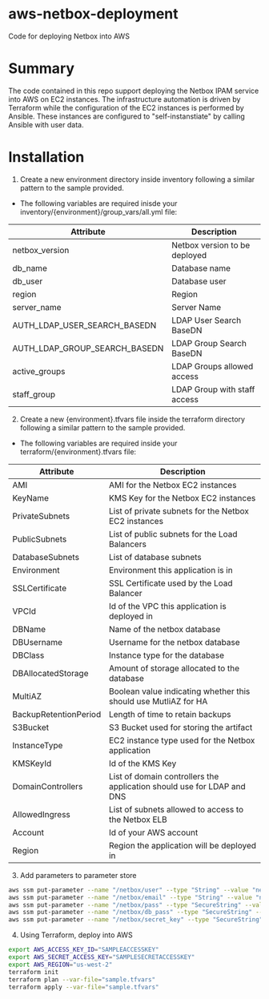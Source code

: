 # aws-netbox-deployment
Code for deploying Netbox into AWS

# Summary
The code contained in this repo support deploying the Netbox IPAM service into AWS on EC2 instances. The infrastructure automation is driven by Terraform while the configuration of the EC2 instances is performed by Ansible. These instances are configured to "self-instanstiate" by calling Ansible with user data.

# Installation
1) Create a new environment directory inside inventory following a similar pattern to the sample provided.
* The following variables are required inisde your inventory/{environment}/group_vars/all.yml file:

| Attribute  | Description |
| ------------- | ------------- |
| netbox_version  | Netbox version to be deployed  |
| db_name  | Database name  |
| db_user  | Database user  |
| region  | Region  |
| server_name  | Server Name  |
| AUTH_LDAP_USER_SEARCH_BASEDN  | LDAP User Search BaseDN  |
| AUTH_LDAP_GROUP_SEARCH_BASEDN  | LDAP Group Search BaseDN  |
| active_groups  | LDAP Groups allowed access |
| staff_group  | LDAP Group with staff access  |

2) Create a new {environment}.tfvars file inside the terraform directory following a similar pattern to the sample provided.
* The following variables are required inside your terraform/{environment}.tfvars file:

| Attribute  | Description |
| ------------- | ------------- |
| AMI  | AMI for the Netbox EC2 instances  |
| KeyName  | KMS Key for the Netbox EC2 instances  |
| PrivateSubnets  | List of private subnets for the Netbox EC2 instances  |
| PublicSubnets  | List of public subnets for the Load Balancers  |
| DatabaseSubnets  | List of database subnets  |
| Environment  | Environment this application is in  |
| SSLCertificate  | SSL Certificate used by the Load Balancer  |
| VPCId  | Id of the VPC this application is deployed in |
| DBName  | Name of the netbox database  |
| DBUsername  | Username for the netbox database  |
| DBClass  | Instance type for the database  |
| DBAllocatedStorage  | Amount of storage allocated to the database  |
| MultiAZ  | Boolean value indicating whether this should use MutliAZ for HA  |
| BackupRetentionPeriod  | Length of time to retain backups  |
| S3Bucket  | S3 Bucket used for storing the artifact  |
| InstanceType  | EC2 instance type used for the Netbox application  |
| KMSKeyId  | Id of the KMS Key  |
| DomainControllers  | List of domain controllers the application should use for LDAP and DNS  |
| AllowedIngress | List of subnets allowed to access to the Netbox ELB |
| Account | Id of your AWS account |
| Region | Region the application will be deployed in |


3) Add parameters to parameter store
```bash
aws ssm put-parameter --name "/netbox/user" --type "String" --value "netbox-admin"
aws ssm put-parameter --name "/netbox/email" --type "String" --value "netbox-admin@sample.com"
aws ssm put-parameter --name "/netbox/pass" --type "SecureString" --value 'abcde12345'
aws ssm put-parameter --name "/netbox/db_pass" --type "SecureString" --value 'abcde12345'
aws ssm put-parameter --name "/netbox/secret_key" --type "SecureString" --value 'abcdefghijklmnopqrstuvwxyz1234567890'
```

4) Using Terraform, deploy into AWS
```bash
export AWS_ACCESS_KEY_ID="SAMPLEACCESSKEY"
export AWS_SECRET_ACCESS_KEY="SAMPLESECRETACCESSKEY"
export AWS_REGION="us-west-2"
terraform init
terraform plan --var-file="sample.tfvars"
terraform apply --var-file="sample.tfvars"
```
